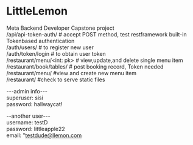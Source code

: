 # LittleLemon
Meta Backend Developer Capstone project<br>
/api/api-token-auth/ # accept POST method, test restframework built-in Tokenbased authentication<br>
/auth/users/  # to register new user <br>
/auth/token/login  # to obtain user token <br>
/restaurant/menu/<int: pk> # view,update,and delete single menu item <br>
/restaurant/book/tables/ # post booking record, Token needed <br>
/restaurant/menu/  #view and create new menu item <br>
/restaurant/ #check to serve static files <br>

---admin info--- <br>
superuser: sisi <br>
password: hallwaycat! <br>

--another user--- <br>
username: testD <br>
password: littleapple22 <br>
email: "testdude@llemon.com
